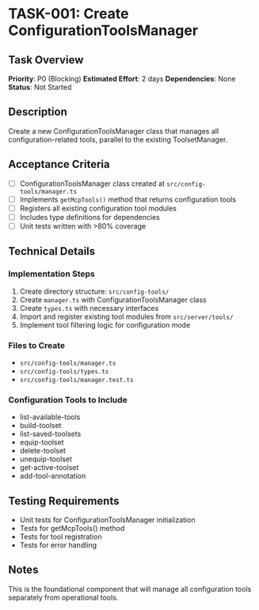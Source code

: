 # TASK-001: Create ConfigurationToolsManager

## Task Overview
**Priority**: P0 (Blocking)
**Estimated Effort**: 2 days
**Dependencies**: None
**Status**: Not Started

## Description
Create a new ConfigurationToolsManager class that manages all configuration-related tools, parallel to the existing ToolsetManager.

## Acceptance Criteria
- [ ] ConfigurationToolsManager class created at `src/config-tools/manager.ts`
- [ ] Implements `getMcpTools()` method that returns configuration tools
- [ ] Registers all existing configuration tool modules
- [ ] Includes type definitions for dependencies
- [ ] Unit tests written with >80% coverage

## Technical Details

### Implementation Steps
1. Create directory structure: `src/config-tools/`
2. Create `manager.ts` with ConfigurationToolsManager class
3. Create `types.ts` with necessary interfaces
4. Import and register existing tool modules from `src/server/tools/`
5. Implement tool filtering logic for configuration mode

### Files to Create
- `src/config-tools/manager.ts`
- `src/config-tools/types.ts`
- `src/config-tools/manager.test.ts`

### Configuration Tools to Include
- list-available-tools
- build-toolset
- list-saved-toolsets
- equip-toolset
- delete-toolset
- unequip-toolset
- get-active-toolset
- add-tool-annotation

## Testing Requirements
- Unit tests for ConfigurationToolsManager initialization
- Tests for getMcpTools() method
- Tests for tool registration
- Tests for error handling

## Notes
This is the foundational component that will manage all configuration tools separately from operational tools.